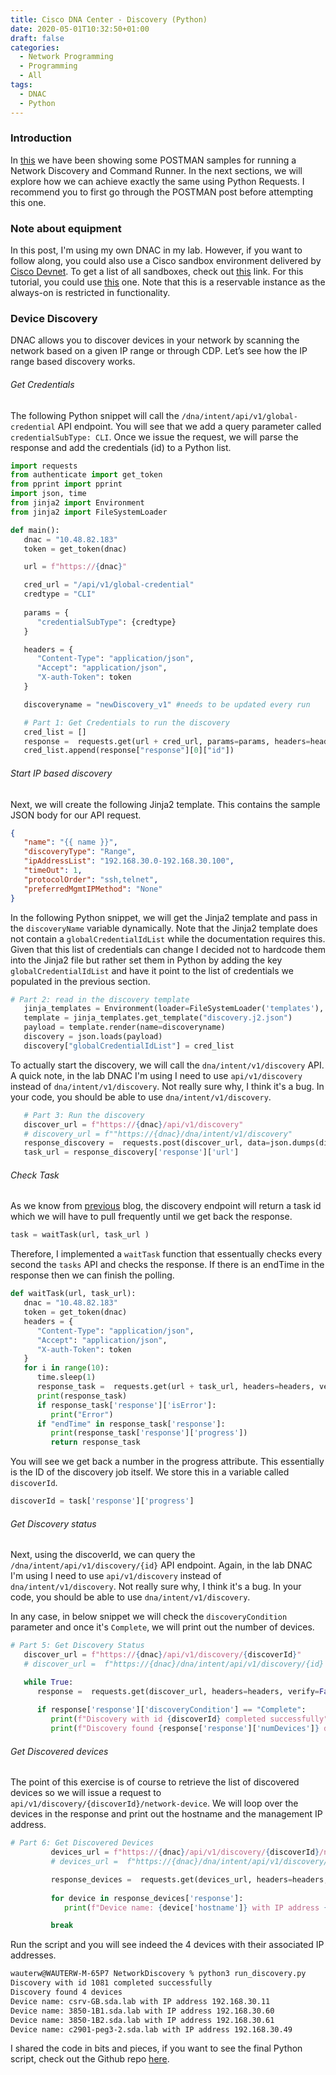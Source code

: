 ```yaml
---
title: Cisco DNA Center - Discovery (Python)
date: 2020-05-01T10:32:50+01:00
draft: false
categories:
  - Network Programming
  - Programming
  - All
tags:
  - DNAC
  - Python
---
```

### Introduction
 In [this](https://blog.wimwauters.com/networkprogrammability/2020-04-29_dnac_part4_postman_networkdiscovery/) we have been showing some POSTMAN samples for running a Network Discovery and Command Runner. In the next sections, we will explore how we can achieve exactly the same using Python Requests. I recommend you to first go through the POSTMAN post before attempting this one.

### Note about equipment

In this post, I'm using my own DNAC in my lab. However, if you want to follow along, you could also use a Cisco sandbox environment delivered by [Cisco Devnet](https://developer.cisco.com). To get a list of all sandboxes, check out [this](https://devnetsandbox.cisco.com/) link. For this tutorial, you could use [this](https://devnetsandbox.cisco.com/RM/Diagram/Index/b8d7aa34-aa8f-4bf2-9c42-302aaa2daafb?diagramType=Topology) one. Note that this is a reservable instance as the always-on is restricted in functionality.

### Device Discovery
DNAC allows you to discover devices in your network by scanning the network based on a given IP range or through CDP. Let’s see how the IP range based discovery works.

###### Get Credentials
The following Python snippet will call the `/dna/intent/api/v1/global-credential` API endpoint. You will see that we add a query parameter called `credentialSubType: CLI`. Once we issue the request, we will parse the response and add the credentials (id) to a Python list.

```python
import requests
from authenticate import get_token
from pprint import pprint
import json, time
from jinja2 import Environment
from jinja2 import FileSystemLoader

def main():
   dnac = "10.48.82.183"
   token = get_token(dnac)

   url = f"https://{dnac}"

   cred_url = "/api/v1/global-credential"
   credtype = "CLI"
   
   params = {
      "credentialSubType": {credtype}
   }

   headers = {
      "Content-Type": "application/json",
      "Accept": "application/json",
      "X-auth-Token": token 
   }

   discoveryname = "newDiscovery_v1" #needs to be updated every run

   # Part 1: Get Credentials to run the discovery
   cred_list = []
   response =  requests.get(url + cred_url, params=params, headers=headers, verify=False ).json()
   cred_list.append(response["response"][0]["id"])
```

###### Start IP based discovery
Next, we will create the following Jinja2 template. This contains the sample JSON body for our API request.

```json
{
   "name": "{{ name }}",
   "discoveryType": "Range",
   "ipAddressList": "192.168.30.0-192.168.30.100",
   "timeOut": 1,
   "protocolOrder": "ssh,telnet",
   "preferredMgmtIPMethod": "None"
}
```
In the following Python snippet, we will get the Jinja2 template and pass in the `discoveryName` variable dynamically. Note that the Jinja2 template does not contain a `globalCredentialIdList` while the documentation requires this. Given that this list of credentials can change I decided not to hardcode them into the Jinja2 file but rather set them in Python by adding the key `globalCredentialIdList` and have it point to the list of credentials we populated in the previous section.

```python
# Part 2: read in the discovery template
   jinja_templates = Environment(loader=FileSystemLoader('templates'), trim_blocks=True)
   template = jinja_templates.get_template("discovery.j2.json")
   payload = template.render(name=discoveryname)
   discovery = json.loads(payload)
   discovery["globalCredentialIdList"] = cred_list
```

To actually start the discovery, we will call the `dna/intent/v1/discovery` API. A quick note, in the lab DNAC I'm using I need to use `api/v1/discovery` instead of `dna/intent/v1/discovery`. Not really sure why, I think it's a bug. In your code, you should be able to use `dna/intent/v1/discovery`. 

```python
   # Part 3: Run the discovery
   discover_url = f"https://{dnac}/api/v1/discovery"
   # discovery_url = f""https://{dnac}/dna/intent/v1/discovery"
   response_discovery =  requests.post(discover_url, data=json.dumps(discovery), headers=headers, verify=False ).json()
   task_url = response_discovery['response']['url']
```

######  Check Task
As we know from [previous](http://blog.wimwauters.com/networkprogrammability/2020-04-29_dnac_part4_postman_networkdiscovery/) blog, the discovery endpoint will return a task id which we will have to pull frequently until we get back the response. 

```python
task = waitTask(url, task_url )
```

Therefore, I implemented a `waitTask` function that essentually checks every second the `tasks` API and checks the response. If there is an endTime in the response then we can finish the polling.

```python
def waitTask(url, task_url):
   dnac = "10.48.82.183"
   token = get_token(dnac)
   headers = {
      "Content-Type": "application/json",
      "Accept": "application/json",
      "X-auth-Token": token 
   }
   for i in range(10):
      time.sleep(1)
      response_task =  requests.get(url + task_url, headers=headers, verify=False ).json()
      print(response_task)
      if response_task['response']['isError']:
         print("Error")
      if "endTime" in response_task['response']:
         print(response_task['response']['progress'])
         return response_task
```
You will see we get back a number in the progress attribute. This essentially is the ID of the discovery job itself. We store this in a variable called `discoverId`.

```python
discoverId = task['response']['progress']
```

######  Get Discovery status

Next, using the discoverId, we can query the `/dna/intent/api/v1/discovery/{id}` API endpoint. Again, in the lab DNAC I'm using I need to use `api/v1/discovery` instead of `dna/intent/v1/discovery`. Not really sure why, I think it's a bug. In your code, you should be able to use `dna/intent/v1/discovery`. 

In any case, in below snippet we will check the `discoveryCondition` parameter and once it's `Complete`, we will print out the number of devices.

```python
# Part 5: Get Discovery Status
   discover_url = f"https://{dnac}/api/v1/discovery/{discoverId}"
   # discover_url =  f"https://{dnac}/dna/intent/api/v1/discovery/{id}

   while True:
      response =  requests.get(discover_url, headers=headers, verify=False ).json()
      
      if response['response']['discoveryCondition'] == "Complete":
         print(f"Discovery with id {discoverId} completed successfully")
         print(f"Discovery found {response['response']['numDevices']} devices") 
```

######  Get Discovered devices 
The point of this exercise is of course to retrieve the list of discovered devices so we will issue a request to `api/v1/discovery/{discoverId}/network-device`. We will loop over the devices in the response and print out the hostname and the management IP address.

```python
# Part 6: Get Discovered Devices
         devices_url = f"https://{dnac}/api/v1/discovery/{discoverId}/network-device"
         # devices_url =  f"https://{dnac}/dna/intent/api/v1/discovery/{discoverId}/network-device

         response_devices =  requests.get(devices_url, headers=headers, verify=False ).json()
        
         for device in response_devices['response']:
            print(f"Device name: {device['hostname']} with IP address {device['managementIpAddress']}")

         break
```
Run the script and you will see indeed the 4 devices with their associated IP addresses.

```bash
wauterw@WAUTERW-M-65P7 NetworkDiscovery % python3 run_discovery.py
Discovery with id 1081 completed successfully
Discovery found 4 devices
Device name: csrv-GB.sda.lab with IP address 192.168.30.11
Device name: 3850-1B1.sda.lab with IP address 192.168.30.60
Device name: 3850-1B2.sda.lab with IP address 192.168.30.61
Device name: c2901-peg3-2.sda.lab with IP address 192.168.30.49
```

I shared the code in bits and pieces, if you want to see the final Python script, check out the Github repo [here](https://github.com/wiwa1978/blog-hugo-netlify-code/tree/master/DNAC_PythonRequests/NetworkDiscovery).

